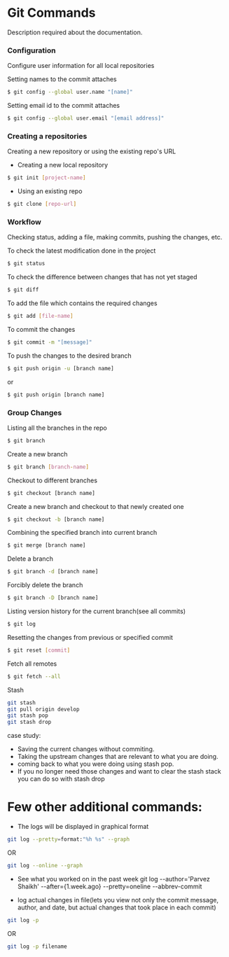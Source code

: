 # Git Commands
Description required about the documentation.

### Configuration
Configure user information for all local repositories

Setting names to the commit attaches
```sh
$ git config --global user.name "[name]"
```

Setting email id to the commit attaches
```sh
$ git config --global user.email "[email address]"
```


### Creating a repositories
Creating a new repository or using the existing repo's URL

- Creating a new local repository
```sh
$ git init [project-name] 
```

- Using an existing repo
```sh
$ git clone [repo-url] 
```

### Workflow
Checking status, adding a file, making commits, pushing the changes, etc.

To check the latest modification done in the project
```sh
$ git status
```

To check the difference between changes that has not yet staged
```sh
$ git diff
```

To add the file which contains the required changes
```sh
$ git add [file-name]
```

To commit the changes
```sh
$ git commit -m "[message]"
```

To push the changes to the desired branch
```sh
$ git push origin -u [branch name]
```
or
```sh
$ git push origin [branch name]
```


### Group Changes
Listing all the branches in the repo
```sh
$ git branch
```

Create a new branch
```sh
$ git branch [branch-name]
```

Checkout to different branches
```sh
$ git checkout [branch name]
```

Create a new branch and checkout to that newly created one
```sh
$ git checkout -b [branch name]
```

Combining the specified branch into current branch
```sh
$ git merge [branch name]
```

Delete a branch
```sh
$ git branch -d [branch name]
```

Forcibly delete the branch
```sh
$ git branch -D [branch name]
```

Listing version history for the current branch(see all commits)
```sh
$ git log
```

Resetting the changes from previous or specified commit
```sh
$ git reset [commit]
```

Fetch all remotes
```sh
$ git fetch --all
```

Stash
```sh
git stash
git pull origin develop
git stash pop
git stash drop
```
case study:
  - Saving the current changes without commiting.
  - Taking the upstream changes that are relevant to what you are doing.
  - coming back to what you were doing using stash pop.
  - If you no longer need those changes and want to clear the stash stack you can do so with stash drop
  
# Few other additional commands:
- The logs will be displayed in graphical format
```sh
git log --pretty=format:"%h %s" --graph
```
OR
```sh
git log --online --graph
```

- See what you worked on in the past week
git log --author='Parvez Shaikh' --after={1.week.ago} --pretty=oneline --abbrev-commit

- log actual changes in file(lets you view not only the commit message, author, and date, but actual changes that took place in each commit)
```sh
git log -p
```
OR
```sh
git log -p filename
```
